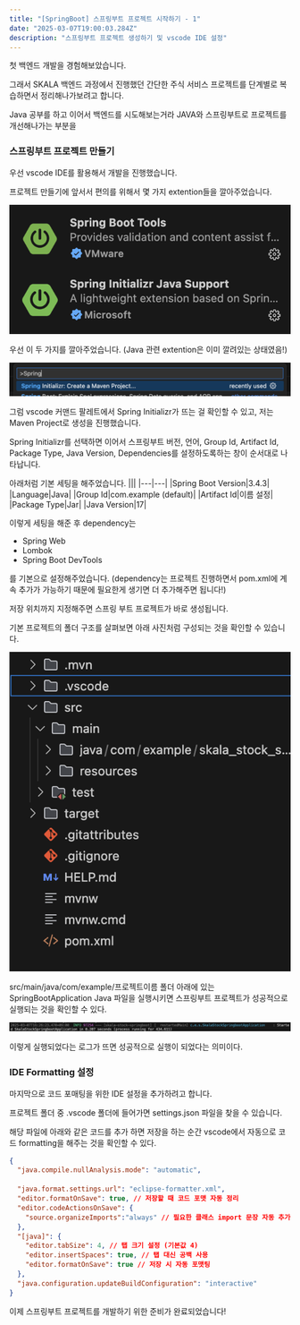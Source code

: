```yaml
---
title: "[SpringBoot] 스프링부트 프로젝트 시작하기 - 1"
date: "2025-03-07T19:00:03.284Z"
description: "스프링부트 프로젝트 생성하기 및 vscode IDE 설정"
---
```


첫 백엔드 개발을 경험해보았습니다.

그래서 SKALA 백엔드 과정에서 진행했던 간단한 주식 서비스 프로젝트를 단계별로 복습하면서 정리해나가보려고 합니다.

Java 공부를 하고 이어서 백엔드를 시도해보는거라 JAVA와 스프링부트로 프로젝트를 개선해나가는 부분을 

### 스프링부트 프로젝트 만들기
우선 vscode IDE를 활용해서 개발을 진행했습니다.

프로젝트 만들기에 앞서서 편의를 위해서 몇 가지 extention들을 깔아주었습니다.

![Extentions](./springboot_extention_image.png)

우선 이 두 가지를 깔아주었습니다. (Java 관련 extention은 이미 깔려있는 상태였음!)

![Spring Initializr](./spring_initializr_image.png)

그럼 vscode 커맨드 팔레트에서 Spring Initializr가  뜨는 걸 확인할 수 있고, 저는 Maven Project로 생성을 진행했습니다.

Spring Initializr를 선택하면 이어서 스프링부트 버전, 언어, Group Id, Artifact Id, Package Type, Java Version, Dependencies를 설정하도록하는 창이 순서대로 나타납니다.

아래처럼 기본 세팅을 해주었습니다.
|||
|---|---|
|Spring Boot Version|3.4.3|
|Language|Java|
|Group Id|com.example (default)|
|Artifact Id|이름 설정|
|Package Type|Jar|
|Java Version|17|


이렇게 세팅을 해준 후 dependency는 

- Spring Web
- Lombok
- Spring Boot DevTools

를 기본으로 설정해주었습니다. (dependency는 프로젝트 진행하면서 pom.xml에 계속 추가가 가능하기 때문에 필요한게 생기면 더 추가해주면 됩니다!)

저장 위치까지 지정해주면 스프링 부트 프로젝트가 바로 생성됩니다.

기본 프로젝트의 폴더 구조를 살펴보면 아래 사진처럼 구성되는 것을 확인할 수 있습니다.

![Initial Folders](./springboot_init_folders_image.png)

src/main/java/com/example/프로젝트이름 폴더 아래에 있는 SpringBootApplication Java 파일을 실행시키면 스프링부트 프로젝트가 성공적으로 실행되는 것을 확인할 수 있다.

![Start Log](./springboot_start_log_image.png)

이렇게 실행되었다는 로그가 뜨면 성공적으로 실행이 되었다는 의미이다.

### IDE Formatting 설정
마지막으로 코드 포매팅을 위한 IDE 설정을 추가하려고 합니다.

프로젝트 폴더 중 .vscode 폴더에 들어가면 settings.json 파일을 찾을 수 있습니다.

해당 파일에 아래와 같은 코드를 추가 하면 저장을 하는 순간 vscode에서 자동으로 코드 formatting을 해주는 것을 확인할 수 있다.

```json
{
  "java.compile.nullAnalysis.mode": "automatic",

  "java.format.settings.url": "eclipse-formatter.xml",
  "editor.formatOnSave": true, // 저장할 때 코드 포맷 자동 정리
  "editor.codeActionsOnSave": {
    "source.organizeImports":"always" // 필요한 클래스 import 문장 자동 추가/삭제
  },
  "[java]": {
    "editor.tabSize": 4, // 탭 크기 설정 (기본값 4)
    "editor.insertSpaces": true, // 탭 대신 공백 사용
    "editor.formatOnSave": true // 저장 시 자동 포맷팅
  },
  "java.configuration.updateBuildConfiguration": "interactive"
}
```

이제 스프링부트 프로젝트를 개발하기 위한 준비가 완료되었습니다!
